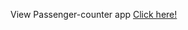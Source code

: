 View Passenger-counter app <a href="https://mdtaaib.github.io/passengers-counter/" > Click here! </a>
